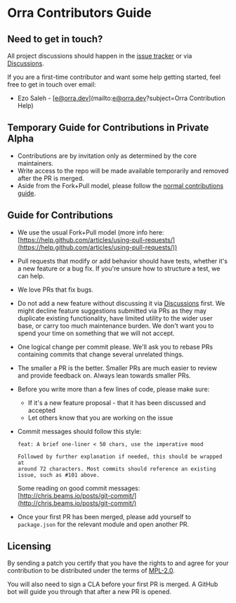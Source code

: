 # Orra Contributors Guide

## Need to get in touch?

All project discussions should happen in the [issue tracker](https://github.com/orra-dev/orra/issues) or via [Discussions](https://github.com/orra-dev/orra/discussions).

If you are a first-time contributor and want some help getting started, feel free to get in touch over email:

* Ezo Saleh - [e@orra.dev](mailto:e@orra.dev?subject=Orra Contribution Help)

## Temporary Guide for Contributions in Private Alpha

* Contributions are by invitation only as determined by the core maintainers.
* Write access to the repo will be made available temporarily and removed after the PR is merged.
* Aside from the Fork+Pull model, please follow the [normal contributions guide](#guide-for-contributions). 

## Guide for Contributions

* We use the usual Fork+Pull model (more info here: [https://help.github.com/articles/using-pull-requests/](https://help.github.com/articles/using-pull-requests/))
* Pull requests that modify or add behavior should have tests, whether it's a new feature or a bug fix. If you're unsure how to structure a test, we can help.
* We love PRs that fix bugs.
* Do not add a new feature without discussing it via [Discussions](https://github.com/orra-dev/orra/discussions) first. We might decline feature suggestions submitted via PRs as they may duplicate existing functionality, have limited utility to the wider user base, or carry too much maintenance burden. We don't want you to spend your time on something that we will not accept.
* One logical change per commit please. We'll ask you to rebase PRs containing commits that change several unrelated things.
* The smaller a PR is the better. Smaller PRs are much easier to review and provide feedback on. Always lean towards smaller PRs.
* Before you write more than a few lines of code, please make sure:

    * If it's a new feature proposal - that it has been discussed and accepted
    * Let others know that you are working on the issue

* Commit messages should follow this style:
  ```
  feat: A brief one-liner < 50 chars, use the imperative mood

  Followed by further explanation if needed, this should be wrapped at
  around 72 characters. Most commits should reference an existing
  issue, such as #101 above.
  ```

  Some reading on good commit messages: [http://chris.beams.io/posts/git-commit/](http://chris.beams.io/posts/git-commit/)
* Once your first PR has been merged, please add yourself to `package.json` for the relevant module and open another PR.

## Licensing

By sending a patch you certify that you have the rights to and agree for your contribution to be distributed under the terms of [MPL-2.0](https://www.mozilla.org/en-US/MPL/2.0/).

You will also need to sign a CLA before your first PR is merged. A GitHub bot will guide you through that after a new PR is opened.
